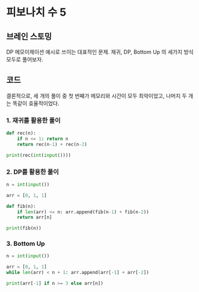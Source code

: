 # 피보나치 수 5


## 브레인 스토밍

DP 메모이제이션 예시로 쓰이는 대표적인 문제. 재귀, DP, Bottom Up 의 세가지 방식 모두로 풀어보자.


## 코드

결론적으로, 세 개의 풀이 중 첫 번째가 메모리와 시간이 모두 최악이었고, 나머지 두 개는 똑같이 효율적이었다.

### 1. 재귀를 활용한 풀이
```python
def rec(n):
    if n <= 1: return n
    return rec(n-1) + rec(n-2)

print(rec(int(input())))
```

### 2. DP를 활용한 풀이
```python
n = int(input())

arr = [0, 1, 1]

def fib(n):
    if len(arr) <= n: arr.append(fib(n-1) + fib(n-2))
    return arr[n]

print(fib(n))
```

### 3. Bottom Up

```python
n = int(input())

arr = [0, 1, 1]
while len(arr) < n + 1: arr.append(arr[-1] + arr[-2])

print(arr[-1] if n >= 3 else arr[n])
```
